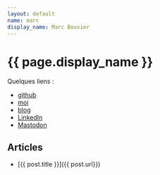 ```yaml
---
layout: default
name: marc
display_name: Marc Bouvier
---
```


# {{ page.display_name }}

Quelques liens :

* [github](https://github.com/marc-bouvier)
* [moi](https://u.baldir.fr/me)
* [blog](https://baldir.fr)
* [LinkedIn](https://fr.linkedin.com/in/profileofmarcbouvier)
* <a rel="me" href="https://pouet.chapril.org/@marc_bouvier">Mastodon</a>
 

## Articles

<!--
TODO : maybe generalize ?
{% assign posts = site.posts | where_exp : "post" , "post.author.display_name == page.display_name "  %}
-->

<!-- {% for post in posts %} -->
- [{{ post.title }}]({{ post.url}})
<!-- {% endfor %} -->

